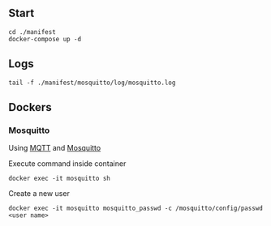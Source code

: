 
## Start

    cd ./manifest
    docker-compose up -d

## Logs

    tail -f ./manifest/mosquitto/log/mosquitto.log

## Dockers

### Mosquitto

Using [MQTT](http://en.wikipedia.org/wiki/Mqtt) and [Mosquitto](http://mosquitto.org/)

Execute command inside container

    docker exec -it mosquitto sh

Create a new user

    docker exec -it mosquitto mosquitto_passwd -c /mosquitto/config/passwd <user name>


